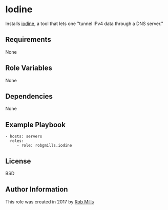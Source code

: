 Iodine
=========

Installs [iodine](http://code.kryo.se/iodine/), a tool that lets one "tunnel IPv4 data through a DNS server."

Requirements
------------

None

Role Variables
--------------

None

Dependencies
------------

None

Example Playbook
----------------

    - hosts: servers
      roles:
         - role: robgmills.iodine

License
-------

BSD

Author Information
------------------

This role was created in 2017 by [Rob Mills](https://robgmills.com)
